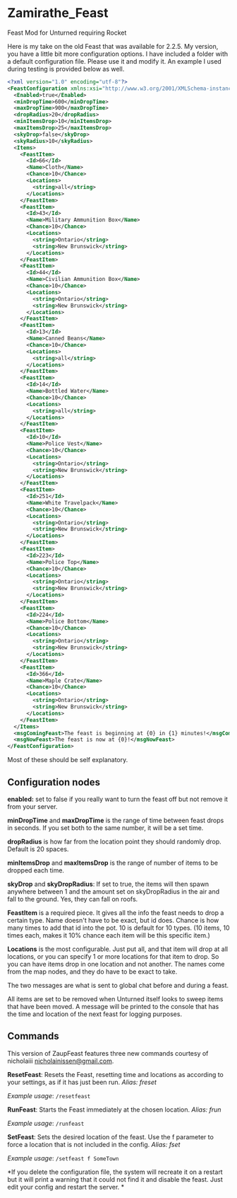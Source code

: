 # Zamirathe_Feast
Feast Mod for Unturned requiring Rocket

Here is my take on the old Feast that was available for 2.2.5.  My version, you have a little bit more configuration options. I have included a folder with a default configuration file.  Please use it and modify it.  An example I used during testing is provided below as well.

```xml
<?xml version="1.0" encoding="utf-8"?>
<FeastConfiguration xmlns:xsi="http://www.w3.org/2001/XMLSchema-instance" xmlns:xsd="http://www.w3.org/2001/XMLSchema">
  <Enabled>true</Enabled>
  <minDropTime>600</minDropTime>
  <maxDropTime>900</maxDropTime>
  <dropRadius>20</dropRadius>
  <minItemsDrop>10</minItemsDrop>
  <maxItemsDrop>25</maxItemsDrop>
  <skyDrop>false</skyDrop>
  <skyRadius>10</skyRadius>
  <Items>
    <FeastItem>
      <Id>66</Id>
      <Name>Cloth</Name>
      <Chance>10</Chance>
      <Locations>
        <string>all</string>
      </Locations>
    </FeastItem>
    <FeastItem>
      <Id>43</Id>
      <Name>Military Ammunition Box</Name>
      <Chance>10</Chance>
      <Locations>
        <string>Ontario</string>
        <string>New Brunswick</string>
      </Locations>
    </FeastItem>
    <FeastItem>
      <Id>44</Id>
      <Name>Civilian Ammunition Box</Name>
      <Chance>10</Chance>
      <Locations>
        <string>Ontario</string>
        <string>New Brunswick</string>
      </Locations>
    </FeastItem>
    <FeastItem>
      <Id>13</Id>
      <Name>Canned Beans</Name>
      <Chance>10</Chance>
      <Locations>
        <string>all</string>
      </Locations>
    </FeastItem>
    <FeastItem>
      <Id>14</Id>
      <Name>Bottled Water</Name>
      <Chance>10</Chance>
      <Locations>
        <string>all</string>
      </Locations>
    </FeastItem>
    <FeastItem>
      <Id>10</Id>
      <Name>Police Vest</Name>
      <Chance>10</Chance>
      <Locations>
        <string>Ontario</string>
        <string>New Brunswick</string>
      </Locations>
    </FeastItem>
    <FeastItem>
      <Id>251</Id>
      <Name>White Travelpack</Name>
      <Chance>10</Chance>
      <Locations>
        <string>Ontario</string>
        <string>New Brunswick</string>
      </Locations>
    </FeastItem>
    <FeastItem>
      <Id>223</Id>
      <Name>Police Top</Name>
      <Chance>10</Chance>
      <Locations>
        <string>Ontario</string>
        <string>New Brunswick</string>
      </Locations>
    </FeastItem>
    <FeastItem>
      <Id>224</Id>
      <Name>Police Bottom</Name>
      <Chance>10</Chance>
      <Locations>
        <string>Ontario</string>
        <string>New Brunswick</string>
      </Locations>
    </FeastItem>
    <FeastItem>
      <Id>366</Id>
      <Name>Maple Crate</Name>
      <Chance>10</Chance>
      <Locations>
        <string>Ontario</string>
        <string>New Brunswick</string>
      </Locations>
    </FeastItem>
  </Items>
  <msgComingFeast>The feast is beginning at {0} in {1} minutes!</msgComingFeast>
  <msgNowFeast>The feast is now at {0}!</msgNowFeast>
</FeastConfiguration>
```

Most of these should be self explanatory.
## Configuration nodes ##
**enabled:** set to false if you really want to turn the feast off but not remove it from your server.

**minDropTime** and **maxDropTime** is the range of time between feast drops in seconds.  If you set both to the same number, it will be a set time.

**dropRadius** is how far from the location point they should randomly drop.  Default is 20 spaces.

**minItemsDrop** and **maxItemsDrop** is the range of number of items to be dropped each time.

**skyDrop** and **skyDropRadius**:  If set to true, the items will then spawn anywhere between 1 and the amount set on skyDropRadius in the air and fall to the ground.  Yes, they can fall on roofs.

**FeastItem** is a required piece.  It gives all the info the feast needs to drop a certain type.  Name doesn't have to be exact, but id does.  Chance is how many times to add that id into the pot.  10 is default for 10 types.  (10 items, 10 times each, makes it 10% chance each item will be this specific item.)

**Locations** is the most configurable.  Just put all, and that item will drop at all locations, or you can specify 1 or more locations for that item to drop.  So you can have items drop in one location and not another.  The names come from the map nodes, and they do have to be exact to take.

The two messages are what is sent to global chat before and during a feast.

All items are set to be removed when Unturned itself looks to sweep items that have been moved.  A message will be printed to the console that has the time and location of the next feast for logging purposes.

## Commands ##
This version of ZaupFeast features three new commands courtesy of nicholaiii <nicholainissen@gmail.com>. 

**ResetFeast**: Resets the Feast, resetting time and locations as according to your settings, as if it has just been run. *Alias: freset*

*Example usage*: `/resetfeast`

**RunFeast**: Starts the Feast immediately at the  chosen location. *Alias: frun* 

*Example usage*: `/runfeast`

**SetFeast**: Sets the desired location of the feast. Use the f parameter to force a location that is not included in the config. *Alias: fset*

*Example usage*: `/setfeast f SomeTown`

*If you delete the configuration file, the system will recreate it on a restart but it will print a warning that it could not find it and disable the feast.  Just edit your config and restart the server. *
